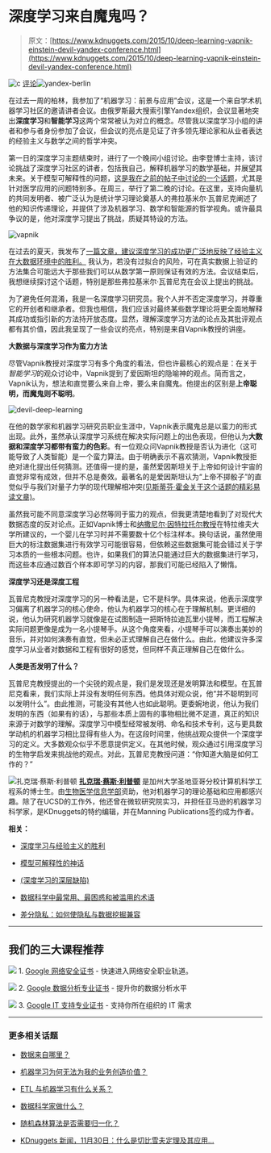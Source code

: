 # **深度学习**来自魔鬼吗？

> 原文：[https://www.kdnuggets.com/2015/10/deep-learning-vapnik-einstein-devil-yandex-conference.html](https://www.kdnuggets.com/2015/10/deep-learning-vapnik-einstein-devil-yandex-conference.html)

![c](../Images/3d9c022da2d331bb56691a9617b91b90.png) [评论](#comments)![yandex-berlin](../Images/60c6fdc4a4c6d8ec69055fe310a2372d.png)

在过去一周的柏林，我参加了“机器学习：前景与应用”会议，这是一个来自学术机器学习社区的邀请讲者会议。由俄罗斯最大搜索引擎Yandex组织，会议显著地突出**深度学习**和**智能学习**这两个常常被认为对立的概念。尽管我以深度学习小组的讲者和参与者身份参加了会议，但会议的亮点是见证了许多领先理论家和从业者表达的经验主义与数学之间的哲学冲突。

第一日的深度学习主题结束时，进行了一个晚间小组讨论。由李登博士主持，该讨论挑战了深度学习社区的讲者，包括我自己，解释机器学习的数学基础，并展望其未来。关于模型可解释性的问题，[这是我在之前的帖子中讨论的一个话题](/2015/04/model-interpretability-neural-networks-deep-learning.html)，尤其是针对医学应用的问题特别多。在周三，举行了第二晚的讨论。在这里，支持向量机的共同发明者、被广泛认为是统计学习理论奠基人的弗拉基米尔·瓦普尼克阐述了他的知识传递理论，并提供了涉及机器学习、数学和智能源的哲学视角。或许最具争议的是，他对深度学习提出了挑战，质疑其特设的方法。

![vapnik](../Images/fc4e59139032bdce160824bcab79ca96.png)

在过去的夏天，我发布了[一篇文章，建议深度学习的成功更广泛地反映了经验主义在大数据环境中的胜利。](/2015/07/deep-learning-triumph-empiricism-over-theoretical-mathematical-guarantees.html) 我认为，若没有过拟合的风险，可在真实数据上验证的方法集合可能远大于那些我们可以从数学第一原则保证有效的方法。会议结束后，我想继续探讨这个话题，特别是那些弗拉基米尔·瓦普尼克在会议上提出的挑战。

为了避免任何混淆，我是一名深度学习研究员。我个人并不否定深度学习，并尊重它的开创者和继承者。但我也相信，我们应该对最终某些数学理论将更全面地解释其成功或指引新的方法持开放态度。显然，理解深度学习方法的论点及其批评观点都有其价值，因此我呈现了一些会议的亮点，特别是来自Vapnik教授的讲座。

**大数据与深度学习作为蛮力方法**

尽管Vapnik教授对深度学习有多个角度的看法，但也许最核心的观点是：在关于*智能学习*的观众讨论中，Vapnik提到了爱因斯坦的隐喻神的观点。简而言之，Vapnik认为，想法和直觉要么来自上帝，要么来自魔鬼。他提出的区别是**上帝聪明，而魔鬼则不聪明**。

![devil-deep-learning](../Images/24ca34d2b1cb8e1b014b29b2811cb5be.png)

在他的数学家和机器学习研究员职业生涯中，Vapnik表示魔鬼总是以蛮力的形式出现。此外，虽然承认深度学习系统在解决实际问题上的出色表现，但他认为**大数据和深度学习都带有蛮力的色彩**。有一位观众问Vapnik教授是否认为进化（这可能导致了人类智能）是一个蛮力算法。由于明确表示不喜欢猜测，Vapnik教授拒绝对进化提出任何猜测。还值得一提的是，虽然爱因斯坦关于上帝如何设计宇宙的直觉非常有成效，但并不总是奏效。最著名的是爱因斯坦认为“上帝不掷骰子”的直觉似乎与我们对量子力学的现代理解相冲突[(见斯蒂芬·霍金关于这个话题的精彩易读文章)](http://www.hawking.org.uk/does-god-play-dice.html)。

虽然我可能不同意深度学习必然等同于蛮力的观点，但我更清楚地看到了对现代大数据态度的反对论点。正如Vapnik博士和[纳撒尼尔·因特拉托尔教授](www.math.tau.ac.il/~nin/)在特拉维夫大学所建议的，一个婴儿在学习时并不需要数十亿个标注样本。换句话说，虽然使用巨大的标注数据集进行有效学习可能很容易，但依赖这些数据集可能会错过关于学习本质的一些根本问题。也许，如果我们的算法只能通过巨大的数据集进行学习，而这些本应通过数百个样本即可学习的内容，那我们可能已经陷入了懒惰。

**深度学习还是深度工程**

瓦普尼克教授对深度学习的另一种看法是，它不是科学。具体来说，他表示深度学习偏离了机器学习的核心使命，他认为机器学习的核心在于理解机制。更详细的说，他认为研究机器学习就像是在试图制造一把斯特拉迪瓦里小提琴，而工程解决实际问题更像是成为一名小提琴手。从这个角度来看，小提琴手可以演奏出美妙的音乐，并对如何演奏有直觉，但未必正式理解自己在做什么。由此，他建议许多深度学习从业者对数据和工程有很好的感觉，但同样不真正理解自己在做什么。

**人类是否发明了什么？**

瓦普尼克教授提出的一个尖锐的观点是，我们是发现还是发明算法和模型。在瓦普尼克看来，我们实际上并没有发明任何东西。他具体对观众说，他“并不聪明到可以发明什么”。由此推测，可能没有其他人也如此聪明。更委婉地说，他认为我们发明的东西（如果有的话），与那些本质上固有的事物相比微不足道，真正的知识来源于对数学的理解。深度学习中模型经常被发明、命名和技术专利，这与更具数学动机的机器学习相比显得有些人为。在这段时间里，他挑战观众提供一个深度学习的定义。大多数观众似乎不愿意提供定义。在其他时候，观众通过引用深度学习的生物学启发来挑战他的观点。对此，瓦普尼克教授问道：“你知道大脑是如何工作的？”

![扎克瑞·蔡斯·利普顿](../Images/240b273c667af1a53a99fd93d1fd39ce.png) **[扎克瑞·蔡斯·利普顿](http://zacklipton.com)** 是加州大学圣地亚哥分校计算机科学工程系的博士生。由[生物医学信息学部](http://healthsciences.ucsd.edu/som/medicine/divisions/dbmi/pages/default.aspx)资助，他对机器学习的理论基础和应用都感兴趣。除了在UCSD的工作外，他还曾在微软研究院实习，并担任亚马逊的机器学习科学家，是KDnuggets的特约编辑，并在Manning Publications签约成为作者。

**相关：**

+   [深度学习与经验主义的胜利](/2015/07/deep-learning-triumph-empiricism-over-theoretical-mathematical-guarantees.html)

+   [模型可解释性的神话](/2015/04/model-interpretability-neural-networks-deep-learning.html)

+   [(深度学习的深层缺陷)](/2015/01/deep-learning-flaws-universal-machine-learning.html)

+   [数据科学中最常用、最困惑和被滥用的术语](/2015/02/data-science-confusing-jargon-abused.html)

+   [差分隐私：如何使隐私与数据挖掘兼容](/2015/01/differential-privacy-data-mining-compatible.html)

* * *

## 我们的三大课程推荐

![](../Images/0244c01ba9267c002ef39d4907e0b8fb.png) 1\. [Google 网络安全证书](https://www.kdnuggets.com/google-cybersecurity) - 快速进入网络安全职业轨道。

![](../Images/e225c49c3c91745821c8c0368bf04711.png) 2\. [Google 数据分析专业证书](https://www.kdnuggets.com/google-data-analytics) - 提升你的数据分析水平

![](../Images/0244c01ba9267c002ef39d4907e0b8fb.png) 3\. [Google IT 支持专业证书](https://www.kdnuggets.com/google-itsupport) - 支持你所在组织的 IT 需求

* * *

### 更多相关话题

+   [数据来自哪里？](https://www.kdnuggets.com/2022/08/data-come.html)

+   [机器学习为何无法为我的业务创造价值？](https://www.kdnuggets.com/2021/12/machine-learning-produce-value-business.html)

+   [ETL 与机器学习有什么关系？](https://www.kdnuggets.com/2022/08/etl-machine-learning.html)

+   [数据科学家做什么？](https://www.kdnuggets.com/2021/12/what-does-a-data-scientist-do.html)

+   [随机森林算法是否需要归一化？](https://www.kdnuggets.com/2022/07/random-forest-algorithm-need-normalization.html)

+   [KDnuggets 新闻，11月30日：什么是切比雪夫定理及其应用…](https://www.kdnuggets.com/2022/n46.html)
